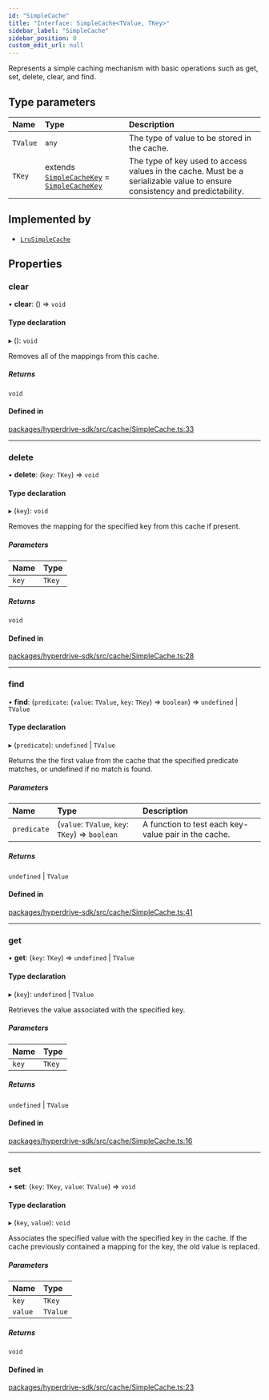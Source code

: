 ```yaml
---
id: "SimpleCache"
title: "Interface: SimpleCache<TValue, TKey>"
sidebar_label: "SimpleCache"
sidebar_position: 0
custom_edit_url: null
---
```


Represents a simple caching mechanism with basic operations such as
get, set, delete, clear, and find.

## Type parameters

| Name | Type | Description |
| :------ | :------ | :------ |
| `TValue` | `any` | The type of value to be stored in the cache. |
| `TKey` | extends [`SimpleCacheKey`](../modules.md#simplecachekey) = [`SimpleCacheKey`](../modules.md#simplecachekey) | The type of key used to access values in the cache. Must be a serializable value to ensure consistency and predictability. |

## Implemented by

- [`LruSimpleCache`](../classes/LruSimpleCache.md)

## Properties

### clear

• **clear**: () => `void`

#### Type declaration

▸ (): `void`

Removes all of the mappings from this cache.

##### Returns

`void`

#### Defined in

[packages/hyperdrive-sdk/src/cache/SimpleCache.ts:33](https://github.com/delvtech/hyperdrive-monorepo/blob/3e85835/packages/hyperdrive-sdk/src/cache/SimpleCache.ts#L33)

___

### delete

• **delete**: (`key`: `TKey`) => `void`

#### Type declaration

▸ (`key`): `void`

Removes the mapping for the specified key from this cache if present.

##### Parameters

| Name | Type |
| :------ | :------ |
| `key` | `TKey` |

##### Returns

`void`

#### Defined in

[packages/hyperdrive-sdk/src/cache/SimpleCache.ts:28](https://github.com/delvtech/hyperdrive-monorepo/blob/3e85835/packages/hyperdrive-sdk/src/cache/SimpleCache.ts#L28)

___

### find

• **find**: (`predicate`: (`value`: `TValue`, `key`: `TKey`) => `boolean`) => `undefined` \| `TValue`

#### Type declaration

▸ (`predicate`): `undefined` \| `TValue`

Returns the the first value from the cache that the specified predicate
matches, or undefined if no match is found.

##### Parameters

| Name | Type | Description |
| :------ | :------ | :------ |
| `predicate` | (`value`: `TValue`, `key`: `TKey`) => `boolean` | A function to test each key-value pair in the cache. |

##### Returns

`undefined` \| `TValue`

#### Defined in

[packages/hyperdrive-sdk/src/cache/SimpleCache.ts:41](https://github.com/delvtech/hyperdrive-monorepo/blob/3e85835/packages/hyperdrive-sdk/src/cache/SimpleCache.ts#L41)

___

### get

• **get**: (`key`: `TKey`) => `undefined` \| `TValue`

#### Type declaration

▸ (`key`): `undefined` \| `TValue`

Retrieves the value associated with the specified key.

##### Parameters

| Name | Type |
| :------ | :------ |
| `key` | `TKey` |

##### Returns

`undefined` \| `TValue`

#### Defined in

[packages/hyperdrive-sdk/src/cache/SimpleCache.ts:16](https://github.com/delvtech/hyperdrive-monorepo/blob/3e85835/packages/hyperdrive-sdk/src/cache/SimpleCache.ts#L16)

___

### set

• **set**: (`key`: `TKey`, `value`: `TValue`) => `void`

#### Type declaration

▸ (`key`, `value`): `void`

Associates the specified value with the specified key in the cache. If the
cache previously contained a mapping for the key, the old value is
replaced.

##### Parameters

| Name | Type |
| :------ | :------ |
| `key` | `TKey` |
| `value` | `TValue` |

##### Returns

`void`

#### Defined in

[packages/hyperdrive-sdk/src/cache/SimpleCache.ts:23](https://github.com/delvtech/hyperdrive-monorepo/blob/3e85835/packages/hyperdrive-sdk/src/cache/SimpleCache.ts#L23)
